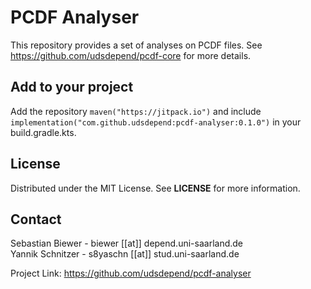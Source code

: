 # PCDF Analyser

This repository provides a set of analyses on PCDF files. See https://github.com/udsdepend/pcdf-core for more details.

## Add to your project
Add the repository ```maven("https://jitpack.io")``` and include
```implementation("com.github.udsdepend:pcdf-analyser:0.1.0")``` in your build.gradle.kts.

## License
Distributed under the MIT License. See **LICENSE** for more information.

## Contact 

Sebastian Biewer - biewer [[at]] depend.uni-saarland.de <br />
Yannik Schnitzer - s8yaschn [[at]] stud.uni-saarland.de

Project Link: https://github.com/udsdepend/pcdf-analyser
